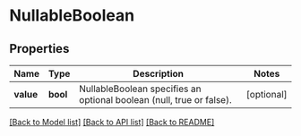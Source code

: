# NullableBoolean

## Properties
Name | Type | Description | Notes
------------ | ------------- | ------------- | -------------
**value** | **bool** | NullableBoolean specifies an optional boolean (null, true or false). | [optional] 

[[Back to Model list]](../README.md#documentation-for-models) [[Back to API list]](../README.md#documentation-for-api-endpoints) [[Back to README]](../README.md)

